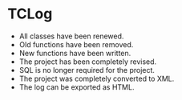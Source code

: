 # TCLog

* All classes have been renewed.
* Old functions have been removed.
* New functions have been written.
* The project has been completely revised.
* SQL is no longer required for the project.
* The project was completely converted to XML.
* The log can be exported as HTML.
